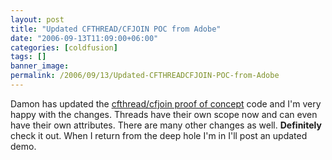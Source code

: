 ```yaml
---
layout: post
title: "Updated CFTHREAD/CFJOIN POC from Adobe"
date: "2006-09-13T11:09:00+06:00"
categories: [coldfusion]
tags: []
banner_image: 
permalink: /2006/09/13/Updated-CFTHREADCFJOIN-POC-from-Adobe
---
```


Damon has updated the <a href="http://www.dcooper.org/blog/client/index.cfm?mode=entry&entry=A71F310C-4E22-1671-5E287AE8918A048B">cfthread/cfjoin proof of concept</a> code and I'm very happy with the changes. Threads have their own scope now and can even have their own attributes. There are many other changes as well. <b>Definitely</b> check it out. When I return from the deep hole I'm in I'll post an updated demo.